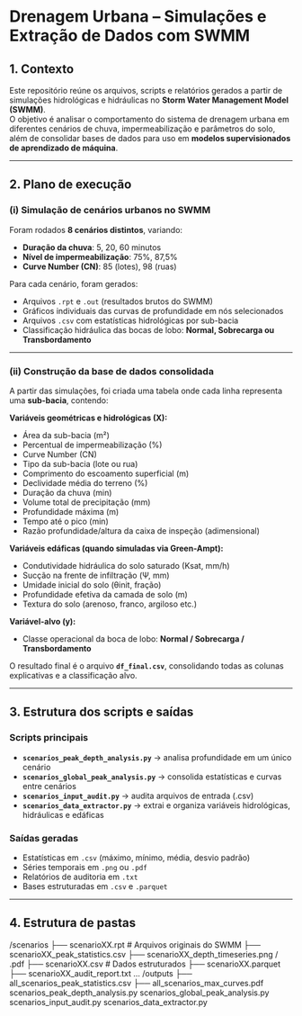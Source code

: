 # Drenagem Urbana – Simulações e Extração de Dados com SWMM

## 1. Contexto
Este repositório reúne os arquivos, scripts e relatórios gerados a partir de simulações hidrológicas e hidráulicas no **Storm Water Management Model (SWMM)**.  
O objetivo é analisar o comportamento do sistema de drenagem urbana em diferentes cenários de chuva, impermeabilização e parâmetros do solo, além de consolidar bases de dados para uso em **modelos supervisionados de aprendizado de máquina**.

---

## 2. Plano de execução

### (i) Simulação de cenários urbanos no SWMM
Foram rodados **8 cenários distintos**, variando:
- **Duração da chuva**: 5, 20, 60 minutos  
- **Nível de impermeabilização**: 75%, 87,5%  
- **Curve Number (CN)**: 85 (lotes), 98 (ruas)  

Para cada cenário, foram gerados:
- Arquivos `.rpt` e `.out` (resultados brutos do SWMM)  
- Gráficos individuais das curvas de profundidade em nós selecionados  
- Arquivos `.csv` com estatísticas hidrológicas por sub-bacia  
- Classificação hidráulica das bocas de lobo: **Normal, Sobrecarga ou Transbordamento**

---

### (ii) Construção da base de dados consolidada
A partir das simulações, foi criada uma tabela onde cada linha representa uma **sub-bacia**, contendo:

**Variáveis geométricas e hidrológicas (X):**
- Área da sub-bacia (m²)  
- Percentual de impermeabilização (%)  
- Curve Number (CN)  
- Tipo da sub-bacia (lote ou rua)  
- Comprimento do escoamento superficial (m)  
- Declividade média do terreno (%)  
- Duração da chuva (min)  
- Volume total de precipitação (mm)  
- Profundidade máxima (m)  
- Tempo até o pico (min)  
- Razão profundidade/altura da caixa de inspeção (adimensional)  

**Variáveis edáficas (quando simuladas via Green-Ampt):**
- Condutividade hidráulica do solo saturado (Ksat, mm/h)  
- Sucção na frente de infiltração (Ψ, mm)  
- Umidade inicial do solo (θinit, fração)  
- Profundidade efetiva da camada de solo (m)  
- Textura do solo (arenoso, franco, argiloso etc.)  

**Variável-alvo (y):**
- Classe operacional da boca de lobo: **Normal / Sobrecarga / Transbordamento**

O resultado final é o arquivo **`df_final.csv`**, consolidando todas as colunas explicativas e a classificação alvo.

---

## 3. Estrutura dos scripts e saídas

### Scripts principais
- **`scenarios_peak_depth_analysis.py`** → analisa profundidade em um único cenário  
- **`scenarios_global_peak_analysis.py`** → consolida estatísticas e curvas entre cenários  
- **`scenarios_input_audit.py`** → audita arquivos de entrada (.csv)  
- **`scenarios_data_extractor.py`** → extrai e organiza variáveis hidrológicas, hidráulicas e edáficas  

### Saídas geradas
- Estatísticas em `.csv` (máximo, mínimo, média, desvio padrão)  
- Séries temporais em `.png` ou `.pdf`  
- Relatórios de auditoria em `.txt`  
- Bases estruturadas em `.csv` e `.parquet`  

---

## 4. Estrutura de pastas

/scenarios
├── scenarioXX.rpt # Arquivos originais do SWMM
├── scenarioXX_peak_statistics.csv
├── scenarioXX_depth_timeseries.png / .pdf
├── scenarioXX.csv # Dados estruturados
├── scenarioXX.parquet
├── scenarioXX_audit_report.txt
...
/outputs
├── all_scenarios_peak_statistics.csv
├── all_scenarios_max_curves.pdf
scenarios_peak_depth_analysis.py
scenarios_global_peak_analysis.py
scenarios_input_audit.py
scenarios_data_extractor.py
